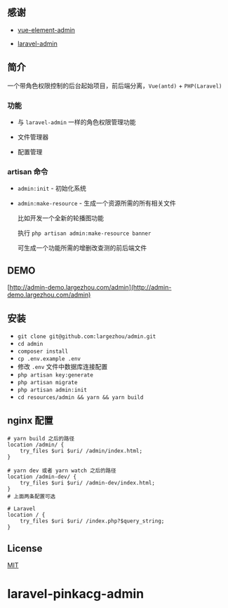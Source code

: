 ## 感谢

- [vue-element-admin](https://github.com/PanJiaChen/vue-element-admin)

- [laravel-admin](https://github.com/z-song/laravel-admin)

## 简介

一个带角色权限控制的后台起始项目，前后端分离，`Vue(antd)` + `PHP(Laravel)`

### 功能

- 与 `laravel-admin` 一样的角色权限管理功能

- 文件管理器

- 配置管理

### artisan 命令

- `admin:init` - 初始化系统

- `admin:make-resource` - 生成一个资源所需的所有相关文件

  比如开发一个全新的轮播图功能

  执行 `php artisan admin:make-resource banner`

  可生成一个功能所需的增删改查测的前后端文件 

## DEMO

[http://admin-demo.largezhou.com/admin](http://admin-demo.largezhou.com/admin)

## 安装

- `git clone git@github.com:largezhou/admin.git`
- `cd admin`
- `composer install`
- `cp .env.example .env`
- 修改 `.env` 文件中数据库连接配置
- `php artisan key:generate`
- `php artisan migrate`
- `php artisan admin:init`
- `cd resources/admin && yarn && yarn build`

## nginx 配置

```nginx
# yarn build 之后的路径
location /admin/ {
    try_files $uri $uri/ /admin/index.html;
}

# yarn dev 或者 yarn watch 之后的路径
location /admin-dev/ {
    try_files $uri $uri/ /admin-dev/index.html;
}
# 上面两条配置可选

# Laravel
location / {
    try_files $uri $uri/ /index.php?$query_string;
}
```

## License
[MIT](LICENSE)
# laravel-pinkacg-admin
